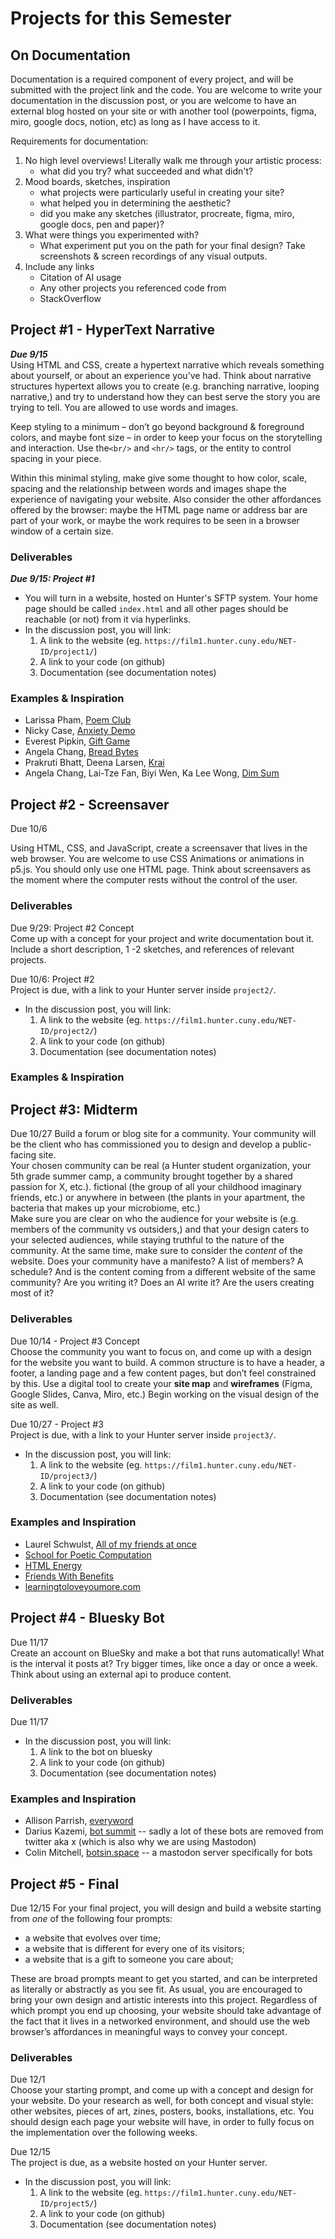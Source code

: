# Projects for this Semester
## On Documentation

Documentation is a required component of every project, and will be submitted with the project link and the code. You are welcome to write your documentation in the discussion post, or you are welcome to have an external blog hosted on your site or with another tool (powerpoints, figma, miro, google docs, notion, etc) as long as I have access to it. 

Requirements for documentation:
1. No high level overviews! Literally walk me through your artistic process: 
    * what did you try? what succeeded and what didn't?
2.  Mood boards, sketches, inspiration
    * what projects were particularly useful in creating your site?
    * what helped you in determining the aesthetic?
    * did you make any sketches (illustrator, procreate, figma, miro, google docs, pen and paper)?
3. What were things you experimented with?
    * What experiment put you on the path for your final design? Take screenshots & screen recordings of any visual outputs.
4. Include any links
    * Citation of AI usage
    * Any other projects you referenced code from
    * StackOverflow

## Project #1 - HyperText Narrative
***Due 9/15***  
Using HTML and CSS, create a hypertext narrative which reveals something about yourself, or about an experience you’ve had. Think about narrative structures hypertext allows you to create (e.g. branching narrative, looping narrative,) and try to understand how they can best serve the story you are trying to tell. You are allowed to use words and images.

Keep styling to a minimum – don’t go beyond background & foreground colors, and maybe font size – in order to keep your focus on the storytelling and interaction. Use the`<br/>` and `<hr/>` tags, or the entity to control spacing in your piece.

Within this minimal styling, make give some thought to how color, scale, spacing and the relationship between words and images shape the experience of navigating your website. Also consider the other affordances offered by the browser: maybe the HTML page name or address bar are part of your work, or maybe the work requires to be seen in a browser window of a certain size.

### Deliverables
***Due 9/15: Project #1***
* You will turn in a website, hosted on Hunter's SFTP system. Your home page should be called `index.html` and all other pages should be reachable (or not) from it via hyperlinks. 
* In the discussion post, you will link:
    1) A link to the website (eg. `https://film1.hunter.cuny.edu/NET-ID/project1/`)
    2) A link to your code (on github)
    3) Documentation (see documentation notes)

### Examples & Inspiration
* Larissa Pham, [Poem Club](https://lrsphm.github.io/poem-club/)
* Nicky Case, [Anxiety Demo](https://ncase.me/anxiety-demo/)
* Everest Pipkin, [Gift Game](https://gift-game.neocities.org/)
* Angela Chang, [Bread Bytes](https://anjchang.com/breadbytes/)
* Prakruti Bhatt, Deena Larsen, [Krai](https://www.deenalarsen.net/krai/)
* Angela Chang, Lai-Tze Fan, Biyi Wen, Ka Lee Wong, [Dim Sum](https://anjchang.com/dimsum/)

## Project #2 - Screensaver
Due 10/6

Using HTML, CSS, and JavaScript, create a screensaver that lives in the web browser. You are welcome to use CSS Animations or animations in p5.js. You should only use one HTML page. Think about screensavers as the moment where the computer rests without the control of the user. 

### Deliverables
Due 9/29: Project #2 Concept  
Come up with a concept for your project and write documentation bout it. Include a short description, 1 -2 sketches, and references of relevant projects. 

Due 10/6: Project #2  
Project is due, with a link to your Hunter server inside `project2/`.
* In the discussion post, you will link:
    1) A link to the website (eg. `https://film1.hunter.cuny.edu/NET-ID/project2/`)
    2) A link to your code (on github)
    3) Documentation (see documentation notes)
### Examples & Inspiration

## Project #3: Midterm
Due 10/27
Build a forum or blog site for a community. Your community will be the client who has commissioned you to design and develop a public-facing site.   
Your chosen community can be real (a Hunter student organization, your 5th grade summer camp, a community brought together by a shared passion for X, etc.). fictional (the group of all your childhood imaginary friends, etc.) or anywhere in between (the plants in your apartment, the bacteria that makes up your microbiome, etc.)  
Make sure you are clear on who the audience for your website is (e.g. members of the community vs outsiders,) and that your design caters to your selected audiences, while staying truthful to the nature of the community. At the same time, make sure to consider the *content* of the website. Does your community have a manifesto? A list of members? A schedule? And is the content coming from a different website of the same community? Are you writing it? Does an AI write it? Are the users creating most of it?

### Deliverables
Due 10/14 - Project #3 Concept  
Choose the community you want to focus on, and come up with a design for the website you want to build. A common structure is to have a header, a footer, a landing page and a few content pages, but don’t feel constrained by this. Use a digital tool to create your **site map** and **wireframes** (Figma, Google Slides, Canva, Miro, etc.) Begin working on the visual design of the site as well.

Due 10/27 - Project #3  
Project is due, with a link to your Hunter server inside `project3/`.
* In the discussion post, you will link:
    1) A link to the website (eg. `https://film1.hunter.cuny.edu/NET-ID/project3/`)
    2) A link to your code (on github)
    3) Documentation (see documentation notes)

### Examples and Inspiration
- Laurel Schwulst, [All of my friends at once](https://allmyfriendsatonce.com/)
- [School for Poetic Computation](https://sfpc.study/)
- [HTML Energy](http://html.energy/home.html)
- [Friends With Benefits](https://www.fwb.help/)
- [learningtoloveyoumore.com](http://www.learningtoloveyoumore.com/)

## Project #4 - Bluesky Bot
Due 11/17  
Create an account on BlueSky and make a bot that runs automatically! What is the interval it posts at? Try bigger times, like once a day or once a week. Think about using an external api to produce content.   

### Deliverables
Due 11/17 
* In the discussion post, you will link:
    1) A link to the bot on bluesky
    2) A link to your code (on github)
    3) Documentation (see documentation notes)

### Examples and Inspiration
* Allison Parrish, [everyword](https://twitter.com/everyword?lang=en)
* Darius Kazemi, [bot summit](http://tinysubversions.com/2013/11/bot-summit/) -- sadly a lot of these bots are removed from twitter aka x (which is also why we are using Mastodon)
* Colin Mitchell, [botsin.space](https://botsin.space/public/local) -- a mastodon server specifically for bots

## Project #5 - Final
Due 12/15
For your final project, you will design and build a website starting from *one* of the following four prompts:

- a website that evolves over time;
- a website that is different for every one of its visitors;
- a website that is a gift to someone you care about;

These are broad prompts meant to get you started, and can be interpreted as literally or abstractly as you see fit. As usual, you are encouraged to bring your own design and artistic interests into this project. Regardless of which prompt you end up choosing, your website should take advantage of the fact that it lives in a networked environment, and should use the web browser’s affordances in meaningful ways to convey your concept.

### Deliverables
Due 12/1  
Choose your starting prompt, and come up with a concept and design for your website. Do your research as well, for both concept and visual style: other websites, pieces of art, zines, posters, books, installations, etc. You should design each page your website will have, in order to fully focus on the implementation over the following weeks.

Due 12/15  
The project is due, as a website hosted on your Hunter server.
* In the discussion post, you will link:
    1) A link to the website (eg. `https://film1.hunter.cuny.edu/NET-ID/project5/`)
    2) A link to your code (on github)
    3) Documentation (see documentation notes)